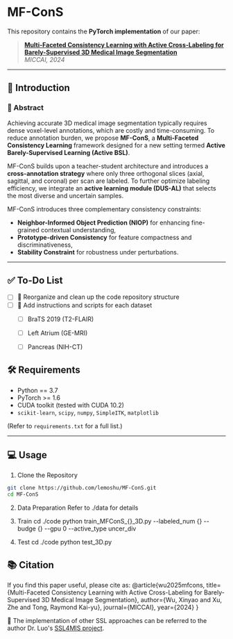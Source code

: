 # MF-ConS

This repository contains the **PyTorch implementation** of our paper:

> **[Multi-Faceted Consistency Learning with Active Cross-Labeling for Barely-Supervised 3D Medical Image Segmentation]()**  
> *MICCAI, 2024*

---

## 🧠 Introduction

### 📄 Abstract

Achieving accurate 3D medical image segmentation typically requires dense voxel-level annotations, which are costly and time-consuming. To reduce annotation burden, we propose **MF-ConS**, a **Multi-Faceted Consistency Learning** framework designed for a new setting termed **Active Barely-Supervised Learning (Active BSL)**.

MF-ConS builds upon a teacher-student architecture and introduces a **cross-annotation strategy** where only three orthogonal slices (axial, sagittal, and coronal) per scan are labeled. To further optimize labeling efficiency, we integrate an **active learning module (DUS-AL)** that selects the most diverse and uncertain samples.

MF-ConS introduces three complementary consistency constraints:
- **Neighbor-Informed Object Prediction (NIOP)** for enhancing fine-grained contextual understanding,
- **Prototype-driven Consistency** for feature compactness and discriminativeness,
- **Stability Constraint** for robustness under perturbations.

---

## ✅ To-Do List

- [ ] 🔧 Reorganize and clean up the code repository structure  
- [ ] 📂 Add instructions and scripts for each dataset
  - [ ] BraTS 2019 (T2-FLAIR)
  - [ ] Left Atrium (GE-MRI)
  - [ ] Pancreas (NIH-CT)


## 🛠 Requirements

- Python == 3.7  
- PyTorch >= 1.6  
- CUDA toolkit (tested with CUDA 10.2)  
- `scikit-learn`, `scipy`, `numpy`, `SimpleITK`, `matplotlib`

(Refer to `requirements.txt` for a full list.)

---

## 💻 Usage

1. Clone the Repository

```bash
git clone https://github.com/lemoshu/MF-ConS.git
cd MF-ConS
```


2. Data Preparation
Refer to ./data for details


3. Train
cd ./code
python train_MFConS_{}_3D.py --labeled_num {} --budge {} --gpu 0 --active_type uncer_div


4. Test 
cd ./code
python test_3D.py


## :books: Citation

If you find this paper useful, please cite as:
@article{wu2025mfcons,
  title={Multi-Faceted Consistency Learning with Active Cross-Labeling for Barely-Supervised 3D Medical Image Segmentation},
  author={Wu, Xinyao and Xu, Zhe and Tong, Raymond Kai-yu},
  journal={MICCAI},
  year={2024}
}

:beers: The implementation of other SSL approaches can be referred to the author Dr. Luo's [SSL4MIS project](https://github.com/HiLab-git/SSL4MIS).

